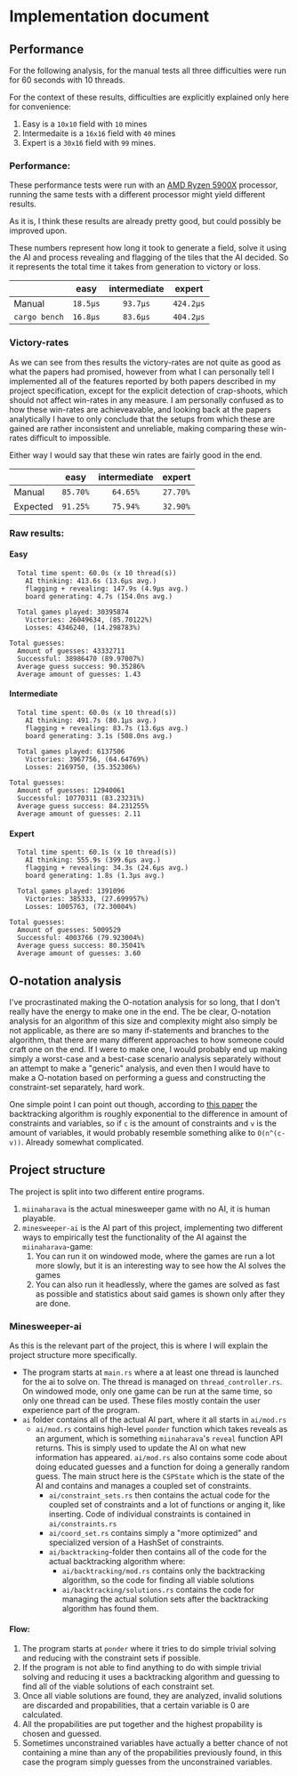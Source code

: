 # Implementation document

## Performance
For the following analysis, for the manual tests all three difficulties were run
for 60 seconds with 10 threads.

For the context of these results, difficulties are explicitly explained only
here for convenience:
1. Easy is a `10x10` field with `10` mines
2. Intermedaite is a `16x16` field with `40` mines
3. Expert is a `30x16` field with `99` mines.

### Performance:

These performance tests were run with an [AMD Ryzen
5900X](https://www.amd.com/en/products/cpu/amd-ryzen-9-5900x) processor, running
the same tests with a different processor might yield different results.

As it is, I think these results are already pretty good, but could possibly be
improved upon.

These numbers represent how long it took to generate a field, solve it using the
AI and process revealing and flagging of the tiles that the AI decided. So it
represents the total time it takes from generation to victory or loss.

|               | easy     | intermediate | expert    |
|---------------|:--------:|:------------:|:---------:|
| Manual        | `18.5µs` | `93.7µs`     | `424.2µs` |
| `cargo bench` | `16.8µs` | `83.6µs`     | `404.2µs` |


### Victory-rates

As we can see from thes results the victory-rates are not quite as good as what
the papers had promised, however from what I can personally tell I implemented
all of the features reported by both papers described in my project
specification, except for the explicit detection of crap-shoots, which should
not affect win-rates in any measure. I am personally confused as to how these
win-rates are achieveavable, and looking back at the papers analytically I have
to only conclude that the setups from which these are gained are rather
inconsistent and unreliable, making comparing these win-rates difficult to impossible.

Either way I would say that these win rates are fairly good in the end.

|               | easy     | intermediate | expert   |
|---------------|:--------:|:------------:|:--------:|
| Manual        | `85.70%` | `64.65%`     | `27.70%` |
| Expected      | `91.25%` | `75.94%`     | `32.90%` |


### Raw results:

#### Easy
```
  Total time spent: 60.0s (x 10 thread(s))
    AI thinking: 413.6s (13.6µs avg.)
    flagging + revealing: 147.9s (4.9µs avg.)
    board generating: 4.7s (154.0ns avg.)

  Total games played: 30395874
    Victories: 26049634, (85.70122%)
    Losses: 4346240, (14.298783%)

Total guesses:
  Amount of guesses: 43332711
  Successful: 38986470 (89.97007%)
  Average guess success: 90.35286%
  Average amount of guesses: 1.43
```

#### Intermediate
```
  Total time spent: 60.0s (x 10 thread(s))
    AI thinking: 491.7s (80.1µs avg.)
    flagging + revealing: 83.7s (13.6µs avg.)
    board generating: 3.1s (508.0ns avg.)

  Total games played: 6137506
    Victories: 3967756, (64.64769%)
    Losses: 2169750, (35.352306%)

Total guesses:
  Amount of guesses: 12940061
  Successful: 10770311 (83.23231%)
  Average guess success: 84.231255%
  Average amount of guesses: 2.11
```

#### Expert
```
  Total time spent: 60.1s (x 10 thread(s))
    AI thinking: 555.9s (399.6µs avg.)
    flagging + revealing: 34.3s (24.6µs avg.)
    board generating: 1.8s (1.3µs avg.)

  Total games played: 1391096
    Victories: 385333, (27.699957%)
    Losses: 1005763, (72.30004%)

Total guesses:
  Amount of guesses: 5009529
  Successful: 4003766 (79.923004%)
  Average guess success: 80.35041%
  Average amount of guesses: 3.60
```

## O-notation analysis
I've procrastinated making the O-notation analysis for so long, that I don't
really have the energy to make one in the end. The be clear, O-notation analysis
for an algorithm of this size and complexity might also simply be not
applicable, as there are so many if-statements and branches to the algorithm,
that there are many different approaches to how someone could craft one on the
end. If I were to make one, I would probably end up making simply a worst-case
and a best-case scenario analysis separately without an attempt to make a
"generic" analysis, and even then I would have to make a O-notation based on
performing a guess and constructing the constraint-set separately, hard work.

One simple point I can point out though, according to [this
paper](https://www.cs.toronto.edu/~cvs/minesweeper/minesweeper.pdf) the
backtracking algorithm is roughly exponential to the difference in amount of
constraints and variables, so if `c` is the amount of constraints and `v` is the
amount of variables, it would probably resemble something alike to `O(n^(c-v))`.
Already somewhat complicated.

## Project structure
The project is split into two different entire programs.
1. `miinaharava` is the actual minesweeper game with no AI, it is human playable.
2. `minesweeper-ai` is the AI part of this project, implementing two different
   ways to empirically test the functionality of the AI against the `miinaharava`-game:
    1. You can run it on windowed mode, where the games are run a lot more
       slowly, but it is an interesting way to see how the AI solves the games
    2. You  can also run it headlessly, where the games are solved as fast as
       possible and statistics about said games is shown only after they are
       done.

### Minesweeper-ai
As this is the relevant part of the project, this is where I will explain the
project structure more specifically.

- The program starts at `main.rs` where a at least one thread is launched for
  the ai to solve on. The thread is managed on `thread_controller.rs`. On
  windowed mode, only one game can be run at the same time, so only one thread
  can be used. These files mostly contain the user experience part of the program.
- `ai` folder contains all of the actual AI part, where it all starts in `ai/mod.rs`
    - `ai/mod.rs` contains high-level `ponder` function which takes reveals as
      an argument, which is something `miinaharava`'s `reveal` function API
      returns. This is simply used to update the AI on what new information has
      appeared. `ai/mod.rs` also contains some code about doing educated guesses
      and a function for doing a generally random guess. The main struct here is
      the `CSPState` which is the state of the AI and contains and manages a
      coupled set of constraints.
        - `ai/constraint_sets.rs` then contains the actual code for the coupled
            set of constraints and a lot of functions or anging it, like
            inserting. Code of individual constraints is contained in
            `ai/constraints.rs`
        - `ai/coord_set.rs` contains simply a "more optimized" and specialized
          version of a HashSet of constraints.
        - `ai/backtracking`-folder then contains all of the code for the actual
          backtracking algorithm where:
            - `ai/backtracking/mod.rs` contains only the backtracking algorithm,
              so the code for finding all viable solutions
            - `ai/backtracking/solutions.rs` contains the code for managing the
              actual solution sets after the backtracking algorithm has found
              them.

#### Flow:
1. The program starts at `ponder` where it tries to do simple trivial solving
   and reducing with the constraint sets if possible.
2. If the program is not able to find anything to do with simple trivial solving
   and reducing it uses a backtracking algorithm and guessing to find all of the
   viable solutions of each constraint set.
3. Once all viable solutions are found, they are analyzed, invalid solutions are
   discarded and propabilities, that a certain variable is 0 are calculated.
4. All the propabilities are put together and the highest propability is chosen
   and guessed.
5. Sometimes unconstrained variables have actually a better chance of not
   containing a mine than any of the propabilities previously found, in this
   case the program simply guesses from the unconstrained variables.  